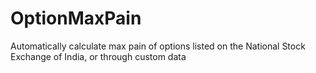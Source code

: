 # OptionMaxPain
Automatically calculate max pain of options listed on the National Stock Exchange of India, or through custom data
